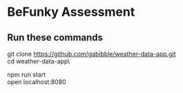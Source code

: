 # BeFunky Assessment

## Run these commands
git clone https://github.com/gabibble/weather-data-app.git \
cd weather-data-app\

npm run start\
open localhost:8080